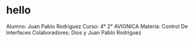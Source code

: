 # hello
Alumno: Juan Pablo Rodriguez
Curso: 4° 2° AVIONICA
Materia: Control De Interfaces 
Colaboradores: Dios y Juan Pablo Rodriguez
